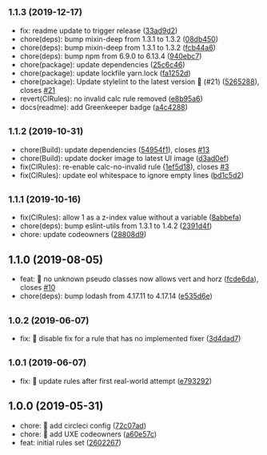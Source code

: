 ## <small>1.1.3 (2019-12-17)</small>

* fix: readme update to trigger release ([33ad9d2](https://github.com/GetTerminus/stylelint-config-frontend/commit/33ad9d2))
* chore(deps): bump mixin-deep from 1.3.1 to 1.3.2 ([08db450](https://github.com/GetTerminus/stylelint-config-frontend/commit/08db450))
* chore(deps): bump mixin-deep from 1.3.1 to 1.3.2 ([fcb44a6](https://github.com/GetTerminus/stylelint-config-frontend/commit/fcb44a6))
* chore(deps): bump npm from 6.9.0 to 6.13.4 ([940ebc7](https://github.com/GetTerminus/stylelint-config-frontend/commit/940ebc7))
* chore(package): update dependencies ([25c6c46](https://github.com/GetTerminus/stylelint-config-frontend/commit/25c6c46))
* chore(package): update lockfile yarn.lock ([fa1252d](https://github.com/GetTerminus/stylelint-config-frontend/commit/fa1252d))
* chore(package): Update stylelint to the latest version 🚀 (#21) ([5265288](https://github.com/GetTerminus/stylelint-config-frontend/commit/5265288)), closes [#21](https://github.com/GetTerminus/stylelint-config-frontend/issues/21)
* revert(CIRules): no invalid calc rule removed ([e8b95a6](https://github.com/GetTerminus/stylelint-config-frontend/commit/e8b95a6))
* docs(readme): add Greenkeeper badge ([a4c4288](https://github.com/GetTerminus/stylelint-config-frontend/commit/a4c4288))

## <small>1.1.2 (2019-10-31)</small>

* chore(Build): update dependencies ([54954f1](https://github.com/GetTerminus/stylelint-config-frontend/commit/54954f1)), closes [#13](https://github.com/GetTerminus/stylelint-config-frontend/issues/13)
* chore(Build): update docker image to latest UI image ([d3ad0ef](https://github.com/GetTerminus/stylelint-config-frontend/commit/d3ad0ef))
* fix(CIRules): re-enable calc-no-invalid rule ([1ef5d18](https://github.com/GetTerminus/stylelint-config-frontend/commit/1ef5d18)), closes [#3](https://github.com/GetTerminus/stylelint-config-frontend/issues/3)
* fix(CIRules): update eol whitespace to ignore empty lines ([bd1c5d2](https://github.com/GetTerminus/stylelint-config-frontend/commit/bd1c5d2))

## <small>1.1.1 (2019-10-16)</small>

* fix(CIRules): allow 1 as a z-index value without a variable ([8abbefa](https://github.com/GetTerminus/stylelint-config-frontend/commit/8abbefa))
* chore(deps): bump eslint-utils from 1.3.1 to 1.4.2 ([2391d4f](https://github.com/GetTerminus/stylelint-config-frontend/commit/2391d4f))
* chore: update codeowners ([28808d9](https://github.com/GetTerminus/stylelint-config-frontend/commit/28808d9))

## 1.1.0 (2019-08-05)

* feat: 🎸 no unknown pseudo classes now allows vert and horz ([fcde6da](https://github.com/GetTerminus/stylelint-config-frontend/commit/fcde6da)), closes [#10](https://github.com/GetTerminus/stylelint-config-frontend/issues/10)
* chore(deps): bump lodash from 4.17.11 to 4.17.14 ([e535d6e](https://github.com/GetTerminus/stylelint-config-frontend/commit/e535d6e))

## <small>1.0.2 (2019-06-07)</small>

* fix: 🐛 disable fix for a rule that has no implemented fixer ([3d4dad7](https://github.com/GetTerminus/stylelint-config-frontend/commit/3d4dad7))

## <small>1.0.1 (2019-06-07)</small>

* fix: 🐛 update rules after first real-world attempt ([e793292](https://github.com/GetTerminus/stylelint-config-frontend/commit/e793292))

## 1.0.0 (2019-05-31)

* chore: 🤖 add circleci config ([72c07ad](https://github.com/GetTerminus/stylelint-config-frontend/commit/72c07ad))
* chore: 🤖 add UXE codeowners ([a60e57c](https://github.com/GetTerminus/stylelint-config-frontend/commit/a60e57c))
* feat: initial rules set ([2602267](https://github.com/GetTerminus/stylelint-config-frontend/commit/2602267))
